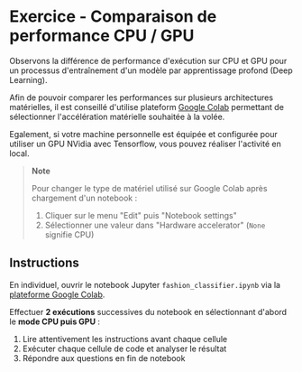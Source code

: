 # Exercice - Comparaison de performance CPU / GPU

Observons la différence de performance d'exécution sur CPU et GPU pour un processus d'entraînement d'un modèle par apprentissage profond (Deep Learning).

Afin de pouvoir comparer les performances sur plusieurs architectures matérielles, il est conseillé d'utilise plateform [Google Colab](https://colab.research.google.com) permettant de sélectionner l'accélération matérielle souhaitée à la volée.

Egalement, si votre machine personnelle est équipée et configurée pour utiliser un GPU NVidia avec Tensorflow, vous pouvez réaliser l'activité en local.

> **Note**
>
> Pour changer le type de matériel utilisé sur Google Colab après chargement d'un notebook :
> 1. Cliquer sur le menu "Edit" puis "Notebook settings"
> 2. Sélectionner une valeur dans "Hardware accelerator" (`None` signifie CPU)

## Instructions

En individuel, ouvrir le notebook Jupyter `fashion_classifier.ipynb` via la [plateforme Google Colab](https://colab.research.google.com/github/rclement/conception-architectures-ia-exercices/blob/main/04_cpu_gpu/fashion_classifier.ipynb).

Effectuer **2 exécutions** successives du notebook en sélectionnant d'abord le **mode CPU puis GPU** :
1. Lire attentivement les instructions avant chaque cellule
2. Exécuter chaque cellule de code et analyser le résultat
3. Répondre aux questions en fin de notebook
